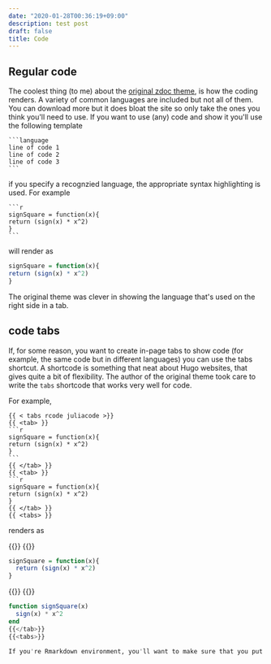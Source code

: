 ```yaml
---
date: "2020-01-28T00:36:19+09:00"
description: test post
draft: false
title: Code
---
```



## Regular code
The coolest thing (to me) about the [original zdoc theme](https://zzo-docs.vercel.app/zdoc/), is how the coding renders. A variety of common languages are included but not all of them. You can download more but it does bloat the site so only take the ones you think you'll need to use. If you want to use (any) code and show it you'll use the following template

    ```language
    line of code 1
    line of code 2
    line of code 3
    ```

if you specify a recognzied language, the appropriate syntax highlighting is used. For example

    ```r
    signSquare = function(x){
	return (sign(x) * x^2)
    }
    ```
will render as

```r
signSquare = function(x){
return (sign(x) * x^2)
}
```

The original theme was clever in showing the language that's used on the right side in a tab.

## code tabs

If, for some reason, you want to create in-page tabs to show code (for example, the same code but in different languages) you can use the tabs shortcut. A shortcode is something that neat about Hugo websites, that gives quite a bit of flexibility. The author of the original theme took care to write the `tabs` shortcode that works very well for code.

For example,


    {{ < tabs rcode juliacode >}}
    {{ <tab> }}
    ```r
    signSquare = function(x){
	return (sign(x) * x^2)
    }
    ```
    {{ </tab> }}
    {{ <tab> }}
    ```r
    signSquare = function(x){
	return (sign(x) * x^2)
    }
    {{ </tab> }}
    {{ <tabs> }}

renders as



{{<tabs rcode juliacode >}}
{{<tab>}}
```r
signSquare = function(x){
  return (sign(x) * x^2)
}
```
{{</tab>}}
{{<tab>}}
```julia
function signSquare(x)
  sign(x) * x^2
end
{{</tab>}}
{{<tabs>}}

If you're Rmarkdown environment, you'll want to make sure that you put braces around the language to execute the code (rather than just display it the way markdown does). Besides that, your approach is the same.


